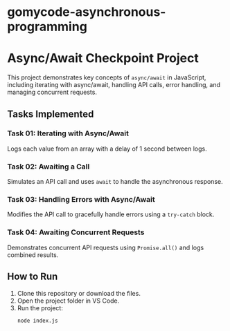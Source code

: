 # gomycode-asynchronous-programming
# Async/Await Checkpoint Project

This project demonstrates key concepts of `async/await` in JavaScript, including iterating with async/await, handling API calls, error handling, and managing concurrent requests.

## Tasks Implemented

### Task 01: Iterating with Async/Await
Logs each value from an array with a delay of 1 second between logs.

### Task 02: Awaiting a Call
Simulates an API call and uses `await` to handle the asynchronous response.

### Task 03: Handling Errors with Async/Await
Modifies the API call to gracefully handle errors using a `try-catch` block.

### Task 04: Awaiting Concurrent Requests
Demonstrates concurrent API requests using `Promise.all()` and logs combined results.

## How to Run

1. Clone this repository or download the files.
2. Open the project folder in VS Code.
3. Run the project:
   ```bash
   node index.js

